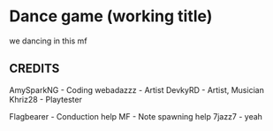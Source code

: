 # Dance game (working title)

we dancing in this mf

## CREDITS
AmySparkNG - Coding
webadazzz - Artist
DevkyRD - Artist, Musician
Khriz28 - Playtester

Flagbearer - Conduction help
MF - Note spawning help
7jazz7 - yeah